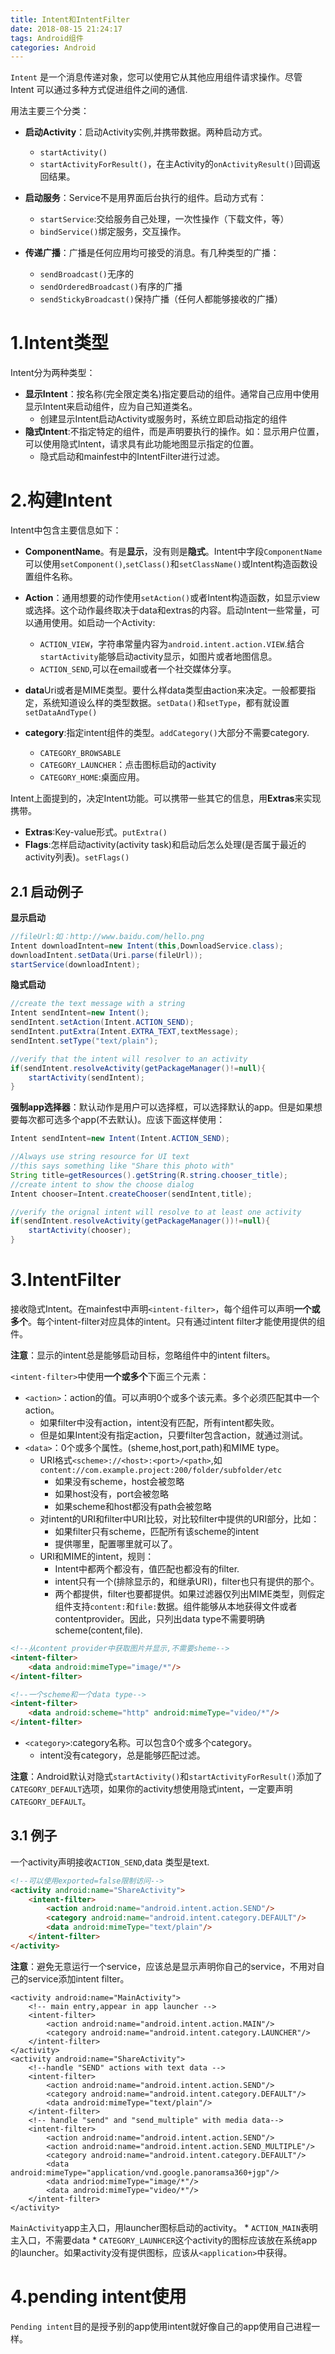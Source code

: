 ```yaml
---
title: Intent和IntentFilter
date: 2018-08-15 21:24:17
tags: Android组件
categories: Android
---
```


`Intent` 是一个消息传递对象，您可以使用它从其他应用组件请求操作。尽管 Intent 可以通过多种方式促进组件之间的通信.

<!--more-->

用法主要三个分类：

* **启动Activity**：启动Activity实例,并携带数据。两种启动方式。
	* `startActivity()`
	* `startActivityForResult()`，在主Activity的`onActivityResult()`回调返回结果。

* **启动服务**：Service不是用界面后台执行的组件。启动方式有：
	* `startService`:交给服务自己处理，一次性操作（下载文件，等）
	* `bindService()`绑定服务，交互操作。

* **传递广播**：广播是任何应用均可接受的消息。有几种类型的广播：
	* `sendBroadcast()`无序的
	* `sendOrderedBroadcast()`有序的广播
	* `sendStickyBroadcast()`保持广播（任何人都能够接收的广播）

# 1.Intent类型
Intent分为两种类型：

* **显示Intent**：按名称(完全限定类名)指定要启动的组件。通常自己应用中使用显示Intent来启动组件，应为自己知道类名。
	* 创建显示Intent启动Activity或服务时，系统立即启动指定的组件
* **隐式Intent**:不指定特定的组件，而是声明要执行的操作。如：显示用户位置，可以使用隐式Intent，请求具有此功能地图显示指定的位置。
	* 隐式启动和mainfest中的IntentFilter进行过滤。

# 2.构建Intent
Intent中包含主要信息如下：

* **ComponentName**。有是**显示**，没有则是**隐式**。Intent中字段`ComponentName`可以使用`setComponent()`,`setClass()`和`setClassName()`或Intent构造函数设置组件名称。

* **Action**：通用想要的动作使用`setAction()`或者Intent构造函数，如显示view或选择。这个动作最终取决于data和extras的内容。启动Intent一些常量，可以通用使用。如启动一个Activity:
	* `ACTION_VIEW`，字符串常量内容为`android.intent.action.VIEW`.结合`startActivity`能够启动activity显示，如图片或者地图信息。
	* `ACTION_SEND`,可以在email或者一个社交媒体分享。

* **data**Uri或者是MIME类型。要什么样data类型由action来决定。一般都要指定，系统知道设么样的类型数据。`setData()`和`setType`，都有就设置`setDataAndType()`
* **category**:指定intent组件的类型。`addCategory()`大部分不需要category.
	* `CATEGORY_BROWSABLE`
	* `CATEGORY_LAUNCHER`：点击图标启动的activity
	* `CATEGORY_HOME`:桌面应用。

Intent上面提到的，决定Intent功能。可以携带一些其它的信息，用**Extras**来实现携带。

* **Extras**:Key-value形式。`putExtra()`
* **Flags**:怎样启动activity(activity task)和启动后怎么处理(是否属于最近的activity列表)。`setFlags()`

## 2.1 启动例子

**显示启动**

```java
//fileUrl:如：http://www.baidu.com/hello.png
Intent downloadIntent=new Intent(this,DownloadService.class);
downloadIntent.setData(Uri.parse(fileUrl));
startService(downloadIntent);
```

**隐式启动**

```java
//create the text message with a string
Intent sendIntent=new Intent();
sendIntent.setAction(Intent.ACTION_SEND);
sendIntent.putExtra(Intent.EXTRA_TEXT,textMessage);
sendIntent.setType("text/plain");

//verify that the intent will resolver to an activity
if(sendIntent.resolveActivity(getPackageManager()!=null){
	startActivity(sendIntent);
}
```

**强制app选择器**：默认动作是用户可以选择框，可以选择默认的app。但是如果想要每次都可选多个app(不去默认)。应该下面这样使用：

```java
Intent sendIntent=new Intent(Intent.ACTION_SEND);

//Always use string resource for UI text
//this says something like "Share this photo with"
String title=getResources().getString(R.string.chooser_title);
//create intent to show the choose dialog
Intent chooser=Intent.createChooser(sendIntent,title);

//verify the orignal intent will resolve to at least one activity
if(sendIntent.resolveActivity(getPackageManager())!=null){
	startActivity(chooser);
}
```

# 3.IntentFilter
接收隐式Intent。在mainfest中声明`<intent-filter>`，每个组件可以声明**一个或多个**。每个intent-filter对应具体的intent。只有通过intent filter才能使用提供的组件。

**注意**：显示的intent总是能够启动目标，忽略组件中的intent filters。

`<intent-filter>`中使用**一个或多个**下面三个元素：

* `<action>`：action的值。可以声明0个或多个该元素。多个必须匹配其中一个action。
	* 如果filter中没有action，intent没有匹配，所有intent都失败。
	* 但是如果Intent没有指定action，只要filter包含action，就通过测试。
* `<data>`：0个或多个属性。(sheme,host,port,path)和MIME type。
	* URI格式`<scheme>://<host>:<port>/<path>`,如`content://com.example.project:200/folder/subfolder/etc`
		* 如果没有scheme，host会被忽略
		* 如果host没有，port会被忽略
		* 如果scheme和host都没有path会被忽略
	* 对intent的URI和filter中URI比较，对比较filter中提供的URI部分，比如：
		* 如果filter只有scheme，匹配所有该scheme的intent
		* 提供哪里，配置哪里就可以了。
	* URI和MIME的intent，规则：
		* Intent中都两个都没有，值匹配也都没有的filter.
		* intent只有一个(排除显示的，和继承URI)，filter也只有提供的那个。
		* 两个都提供，filter也要都提供。如果过滤器仅列出MIME类型，则假定组件支持`content:`和`file:`数据。组件能够从本地获得文件或者contentprovider。因此，只列出data type不需要明确scheme(content,file).

```html
<!--从content provider中获取图片并显示,不需要sheme-->
<intent-filter>
	<data android:mimeType="image/*"/>
</intent-filter>

<!--一个scheme和一个data type-->
<intent-filter>
	<data android:scheme="http" android:mimeType="video/*"/>
</intent-filter>
```
* `<category>`:category名称。可以包含0个或多个category。
	* intent没有category，总是能够匹配过滤。

**注意**：Android默认对隐式`startActivity()`和`startActivityForResult()`添加了`CATEGORY_DEFAULT`选项，如果你的activity想使用隐式intent，一定要声明`CATEGORY_DEFAULT`。

## 3.1 例子
一个activity声明接收`ACTION_SEND`,data 类型是text.

```html
<!--可以使用exported=false限制访问-->
<activity android:name="ShareActivity">
	<intent-filter>
		<action android:name="android.intent.action.SEND"/>
		<category android:name="android.intent.category.DEFAULT"/>
		<data android:mimeType="text/plain"/>
	</intent-filter>
</activity>
```

**注意**：避免无意运行一个service，应该总是显示声明你自己的service，不用对自己的service添加intent filter。

```
<activity android:name="MainActivity">
	<!-- main entry,appear in app launcher -->
	<intent-filter>
		<action android:name="android.intent.action.MAIN"/>
		<category android:name="android.intent.category.LAUNCHER"/>
	</intent-filter>
</activity>
<activity android:name="ShareActivity">
	<!--handle "SEND" actions with text data -->
	<intent-filter>
		<action android:name="android.intent.action.SEND"/>
		<category android:name="android.intent.category.DEFAULT"/>
		<data android:mimeType="text/plain"/>
	</intent-filter>
	<!-- handle "send" and "send_multiple" with media data-->
	<intent-filter>
		<action android:name="android.intent.action.SEND"/>
		<action android:name="android.intent.action.SEND_MULTIPLE"/>
		<category android:name="android.intent.category.DEFAULT"/>
		<data android:mimeType="application/vnd.google.panoramsa360+jgp"/>
		<data andriod:mimeType="image/*"/>
		<data android:mimeType="video/*"/>
	</intent-filter>
</activity>
```

`MainActivity`app主入口，用launcher图标启动的activity。
	* `ACTION_MAIN`表明主入口，不需要data
	* `CATEGORY_LAUNHCER`这个activity的图标应该放在系统app的launcher。如果activity没有提供图标，应该从`<application>`中获得。

# 4.pending intent使用

`Pending intent`目的是授予别的app使用intent就好像自己的app使用自己进程一样。
